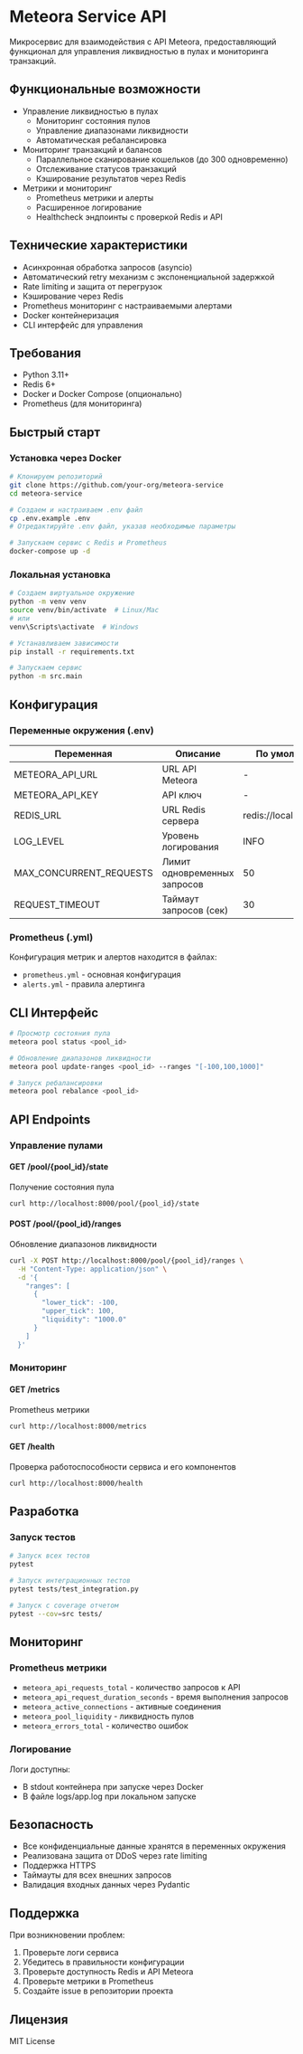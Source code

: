 # Meteora Service API

Микросервис для взаимодействия с API Meteora, предоставляющий функционал для управления ликвидностью в пулах и мониторинга транзакций.

## Функциональные возможности

- Управление ликвидностью в пулах
  - Мониторинг состояния пулов
  - Управление диапазонами ликвидности
  - Автоматическая ребалансировка
- Мониторинг транзакций и балансов
  - Параллельное сканирование кошельков (до 300 одновременно)
  - Отслеживание статусов транзакций
  - Кэширование результатов через Redis
- Метрики и мониторинг
  - Prometheus метрики и алерты
  - Расширенное логирование
  - Healthcheck эндпоинты с проверкой Redis и API

## Технические характеристики

- Асинхронная обработка запросов (asyncio)
- Автоматический retry механизм с экспоненциальной задержкой
- Rate limiting и защита от перегрузок
- Кэширование через Redis
- Prometheus мониторинг с настраиваемыми алертами
- Docker контейнеризация
- CLI интерфейс для управления

## Требования

- Python 3.11+
- Redis 6+
- Docker и Docker Compose (опционально)
- Prometheus (для мониторинга)

## Быстрый старт

### Установка через Docker

```bash
# Клонируем репозиторий
git clone https://github.com/your-org/meteora-service
cd meteora-service

# Создаем и настраиваем .env файл
cp .env.example .env
# Отредактируйте .env файл, указав необходимые параметры

# Запускаем сервис с Redis и Prometheus
docker-compose up -d
```

### Локальная установка

```bash
# Создаем виртуальное окружение
python -m venv venv
source venv/bin/activate  # Linux/Mac
# или
venv\Scripts\activate  # Windows

# Устанавливаем зависимости
pip install -r requirements.txt

# Запускаем сервис
python -m src.main
```

## Конфигурация

### Переменные окружения (.env)

| Переменная | Описание | По умолчанию |
|------------|----------|--------------|
| METEORA_API_URL | URL API Meteora | - |
| METEORA_API_KEY | API ключ | - |
| REDIS_URL | URL Redis сервера | redis://localhost:6379 |
| LOG_LEVEL | Уровень логирования | INFO |
| MAX_CONCURRENT_REQUESTS | Лимит одновременных запросов | 50 |
| REQUEST_TIMEOUT | Таймаут запросов (сек) | 30 |

### Prometheus (.yml)

Конфигурация метрик и алертов находится в файлах:
- `prometheus.yml` - основная конфигурация
- `alerts.yml` - правила алертинга

## CLI Интерфейс

```bash
# Просмотр состояния пула
meteora pool status <pool_id>

# Обновление диапазонов ликвидности
meteora pool update-ranges <pool_id> --ranges "[-100,100,1000]"

# Запуск ребалансировки
meteora pool rebalance <pool_id>
```

## API Endpoints

### Управление пулами

#### GET /pool/{pool_id}/state
Получение состояния пула
```bash
curl http://localhost:8000/pool/{pool_id}/state
```

#### POST /pool/{pool_id}/ranges
Обновление диапазонов ликвидности
```bash
curl -X POST http://localhost:8000/pool/{pool_id}/ranges \
  -H "Content-Type: application/json" \
  -d '{
    "ranges": [
      {
        "lower_tick": -100,
        "upper_tick": 100,
        "liquidity": "1000.0"
      }
    ]
  }'
```

### Мониторинг

#### GET /metrics
Prometheus метрики
```bash
curl http://localhost:8000/metrics
```

#### GET /health
Проверка работоспособности сервиса и его компонентов
```bash
curl http://localhost:8000/health
```

## Разработка

### Запуск тестов

```bash
# Запуск всех тестов
pytest

# Запуск интеграционных тестов
pytest tests/test_integration.py

# Запуск с coverage отчетом
pytest --cov=src tests/
```

## Мониторинг

### Prometheus метрики

- `meteora_api_requests_total` - количество запросов к API
- `meteora_api_request_duration_seconds` - время выполнения запросов
- `meteora_active_connections` - активные соединения
- `meteora_pool_liquidity` - ликвидность пулов
- `meteora_errors_total` - количество ошибок

### Логирование

Логи доступны:
- В stdout контейнера при запуске через Docker
- В файле logs/app.log при локальном запуске

## Безопасность

- Все конфиденциальные данные хранятся в переменных окружения
- Реализована защита от DDoS через rate limiting
- Поддержка HTTPS
- Таймауты для всех внешних запросов
- Валидация входных данных через Pydantic

## Поддержка

При возникновении проблем:
1. Проверьте логи сервиса
2. Убедитесь в правильности конфигурации
3. Проверьте доступность Redis и API Meteora
4. Проверьте метрики в Prometheus
5. Создайте issue в репозитории проекта

## Лицензия

MIT License
